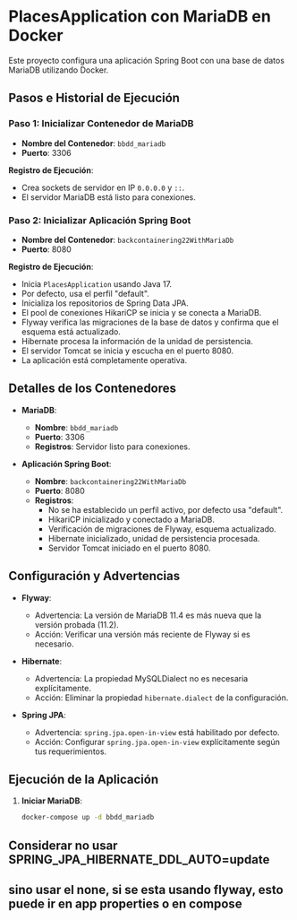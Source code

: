 # PlacesApplication con MariaDB en Docker

Este proyecto configura una aplicación Spring Boot con una base de datos MariaDB utilizando Docker.

## Pasos e Historial de Ejecución

### Paso 1: Inicializar Contenedor de MariaDB

- **Nombre del Contenedor**: `bbdd_mariadb`
- **Puerto**: 3306

**Registro de Ejecución**:
- Crea sockets de servidor en IP `0.0.0.0` y `::`.
- El servidor MariaDB está listo para conexiones.

### Paso 2: Inicializar Aplicación Spring Boot

- **Nombre del Contenedor**: `backcontainering22WithMariaDb`
- **Puerto**: 8080

**Registro de Ejecución**:
- Inicia `PlacesApplication` usando Java 17.
- Por defecto, usa el perfil "default".
- Inicializa los repositorios de Spring Data JPA.
- El pool de conexiones HikariCP se inicia y se conecta a MariaDB.
- Flyway verifica las migraciones de la base de datos y confirma que el esquema está actualizado.
- Hibernate procesa la información de la unidad de persistencia.
- El servidor Tomcat se inicia y escucha en el puerto 8080.
- La aplicación está completamente operativa.

## Detalles de los Contenedores

- **MariaDB**:
    - **Nombre**: `bbdd_mariadb`
    - **Puerto**: 3306
    - **Registros**: Servidor listo para conexiones.

- **Aplicación Spring Boot**:
    - **Nombre**: `backcontainering22WithMariaDb`
    - **Puerto**: 8080
    - **Registros**:
        - No se ha establecido un perfil activo, por defecto usa "default".
        - HikariCP inicializado y conectado a MariaDB.
        - Verificación de migraciones de Flyway, esquema actualizado.
        - Hibernate inicializado, unidad de persistencia procesada.
        - Servidor Tomcat iniciado en el puerto 8080.

## Configuración y Advertencias

- **Flyway**:
    - Advertencia: La versión de MariaDB 11.4 es más nueva que la versión probada (11.2).
    - Acción: Verificar una versión más reciente de Flyway si es necesario.

- **Hibernate**:
    - Advertencia: La propiedad MySQLDialect no es necesaria explícitamente.
    - Acción: Eliminar la propiedad `hibernate.dialect` de la configuración.

- **Spring JPA**:
    - Advertencia: `spring.jpa.open-in-view` está habilitado por defecto.
    - Acción: Configurar `spring.jpa.open-in-view` explícitamente según tus requerimientos.

## Ejecución de la Aplicación

1. **Iniciar MariaDB**:
   ```sh
   docker-compose up -d bbdd_mariadb

## Considerar no usar SPRING_JPA_HIBERNATE_DDL_AUTO=update
## sino usar el none, si se esta usando flyway, esto puede ir en app properties o en compose
